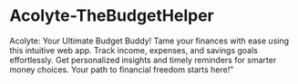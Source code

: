 # Acolyte-TheBudgetHelper
 Acolyte: Your Ultimate Budget Buddy! Tame your finances with ease using this intuitive web app. Track income, expenses, and savings goals effortlessly. Get personalized insights and timely reminders for smarter money choices. Your path to financial freedom starts here!"
